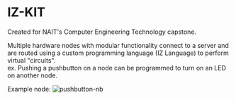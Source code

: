 
# IZ-KIT

Created for NAIT's Computer Engineering Technology capstone.

Multiple hardware nodes with modular functionality connect to a
server and are routed using a custom programming language (IZ Language)
to perform virtual "circuits".  
ex. Pushing a pushbutton on a node can be programmed to turn on an LED on another node.

Example node:
![pushbutton-nb](https://user-images.githubusercontent.com/38544250/117512325-a1b06780-af4c-11eb-9600-1e5ed705e646.jpeg)
